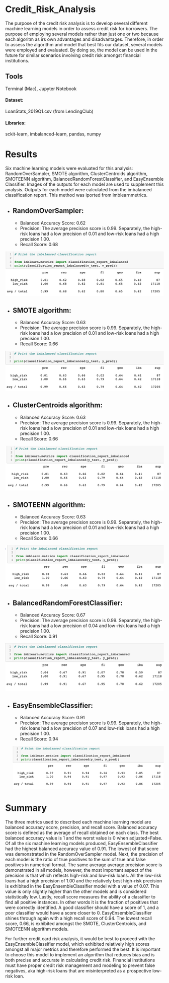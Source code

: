 # Credit_Risk_Analysis

The purpose of the credit risk analysis is to develop several different machine learning models in order to assess credit risk for borrowers. The purpose of employing several models rather than just one or two because each algoritm as irs own advantages and disadvantages. Therefore, in order to assess the algorithm and model that best fits our dataset, several models were employed and evaluated. By doing so, the model can be used in the future for similar scenarios involving credit risk amongst financial institutions.

## Tools

Terminal (Mac), Jupyter Notebook

#### Dataset: 
LoanStats_2019Q1.csv (from LendingClub)
#### Libraries:
sckit-learn, imbalanced-learn, pandas, numpy

# Results

Six machine learning models were evaluated for this analysis: RandomOverSampler, SMOTE algorithm, ClusterCentroids algorithm, SMOTEENN algorithm, BalancedRandomForestClassifier, and EasyEnsemble Classifier. Images of the outputs for each model are used to supplement this analysis. Outputs for each model were calculated from the imbalanced classification report. This method was iported from imblearnmetrics.

* ## RandomOverSampler:

  * Balanced Accuracy Score: 0.62
  * Precision: The average precision score is 0.99. Separately, the high-risk loans had a low precision of 0.01 and low-risk loans had a high   precision 1.00.
  * Recall Score: 0.68

![Pic 1](https://github.com/katmarcin/Credit_Risk_Analysis/blob/049173235bb3cdca6fed8744575ed8b4142fa518/images/random_oversampling.png)     


* ## SMOTE algorithm:

  * Balanced Accuracy Score: 0.63
  * Precision: The average precision score is 0.99. Separately, the high-risk loans had a low precision of 0.01 and low-risk loans had a high   precision 1.00.
  * Recall Score: 0.66
  
 ![Pic 2](https://github.com/katmarcin/Credit_Risk_Analysis/blob/049173235bb3cdca6fed8744575ed8b4142fa518/images/smote.png)
 
  
* ## ClusterCentroids algorithm:

  * Balanced Accuracy Score: 0.63
  * Precision: The average precision score is 0.99. Separately, the high-risk loans had a low precision of 0.01 and low-risk loans had a high   precision 1.00.
  * Recall Score: 0.66

 ![Pic 3](https://github.com/katmarcin/Credit_Risk_Analysis/blob/049173235bb3cdca6fed8744575ed8b4142fa518/images/clustered.png)


* ## SMOTEENN algorithm:

  * Balanced Accuracy Score: 0.63
  * Precision: The average precision score is 0.99. Separately, the high-risk loans had a low precision of 0.01 and low-risk loans had a high   precision 1.00.
  * Recall Score: 0.66


 ![Pic 4](https://github.com/katmarcin/Credit_Risk_Analysis/blob/049173235bb3cdca6fed8744575ed8b4142fa518/images/smoteenn.png)


* ## BalancedRandomForestClassifier:

  * Balanced Accuracy Score: 0.67
  * Precision: The average precision score is 0.99. Separately, the high-risk loans had a low precision of 0.04 and low-risk loans had a high   precision 1.00.
  * Recall Score: 0.91

 ![Pic 5](https://github.com/katmarcin/Credit_Risk_Analysis/blob/049173235bb3cdca6fed8744575ed8b4142fa518/images/brfc.png)
 

* ## EasyEnsembleClassifier:

  * Balanced Accuracy Score: 0.91
  * Precision: The average precision score is 0.99. Separately, the high-risk loans had a low precision of 0.07 and low-risk loans had a high   precision 1.00.
  * Recall Score: 0.94
 
  ![Pic 6](https://github.com/katmarcin/Credit_Risk_Analysis/blob/049173235bb3cdca6fed8744575ed8b4142fa518/images/eeac.png)


# Summary

The three metrics used to described each machine learning model are balanced accuracy score, precision, and recall score. Balanced accuracy score is defined as the average of recall obtained on each class. The best balanced accuracy value is 1 and the worst value is 0 when adjusted=False. Of all the six machine learning models produced, EasyEnsembleClassifier had the highest balanced accuracy value of 0.91. The lowest of that score was demonstrated in the RandomOverSampler model. Next, the precision of each model is the ratio of true positives to the sum of true and false positives in numerical format. The same average average precision score is demonstrated in all models, however, the most important aspect of the precision is that which reflects high-risk and low-risk loans. All the low-risk loans had a high precision of 1.00 and the relatively best high-risk precision is exhibited in the EasyEnsembleClassifier model with a value of 0.07. This value is only slightly higher than the other models and is considered statistically low. Lastly, recall score measures the ability of a classifier to find all positive instances. In other words it is the fraction of positives that were correctly identified. A good classifier should have a score of 1, and a poor classifier would have a score closer to 0. EasyEnsembleClassifier shines through again with a high recall score of 0.94. The lowest recall score, 0.66, is exhibited amongst the SMOTE, ClusterCentroids, and SMOTEENN algorithm models.

For further credit card risk analysis, it would be best to proceed with the EasyEnsembleClassifier model, which exhibited relatively high scores amongst all major metrics and therefore performed the best. It is important to choose this model to implement an algorithm that reduces bias and is both precise and accurate in calculating credit risk. Financial institutions must have proper credit risk management and modeling to prevent false negatives, aka high-risk loans that are misinterpreted as a prospective low-risk loan. 


